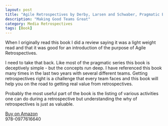 ```yaml
---
layout: post
title: "Agile Retrospectives by Derby, Larsen and Schwaber, Pragmatic Bookshelf"
description: "Making Good Teams Great"
category: Media Retrospectives
tags: [Book]
---
```

When I originally read this book I did a review saying it was a light weight read and that it was good for an introduction of the purpose of Agile Retrospectives. 

I need to take that back. Like most of the pragmatic series this book is deceptively simple - but the concepts run deep. I have referenced this book many times in the last two years with several different teams. Getting retrospectives right is a challenge that every team faces and this book will help you on the road to getting real value from retrospectives.

Probably the most useful part of the book is the listing of various activities one can do during a retrospective but understanding the why of retrospectives is just as valuable.

[Buy on Amazon](http://www.amazon.com/Agile-Retrospectives-Making-Teams-Great/dp/0977616649)  
978-0977616640
